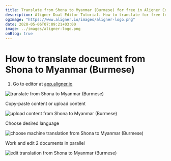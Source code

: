 ```yaml
---
title: Translate from Shona to Myanmar (Burmese) for free in Aligner Editor
description: Aligner Dual Editor Tutorial. How to translate for free from Shona to Myanmar (Burmese). Aligner is multilingual document management platform. 
ogImage: "https://www.aligner.io/images/aligner-logo.png"
date: 2020-05-06T07:09:21+03:00
image: ../images/aligner-logo.png
onBlog: true
---
```


# How to translate document from Shona to Myanmar (Burmese)

1. Go to editor at [app.aligner.io](https://app.aligner.io "Aligner App web page")

![translate from Shona to Myanmar (Burmese)](../aligner-blank-editor.png "translate from Shona to Myanmar (Burmese)")

Copy-paste content or upload content

![upload content from Shona to Myanmar (Burmese)](../aligner-uploaded-document.png "upload content from Shona to Myanmar (Burmese)")

Choose desired language

![choose machine translation from Shona to Myanmar (Burmese)](../aligner-language-dropdown.png "choose machine translation from Shona to Myanmar (Burmese)")

Work and edit 2 documents in parallel

![edit translation from Shona to Myanmar (Burmese)](../aligner-double-sitded-editor.png "edit translation from Shona to Myanmar (Burmese)")

